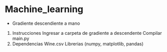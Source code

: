 # Machine_learning

- Gradiente descendiente a mano
1. Instrucciones
		Ingresar a carpeta de gradiente a descendente
		Compilar main.py
1. Dependencias
		Wine.csv
		Librerias (numpy, matplotlib, pandas)
